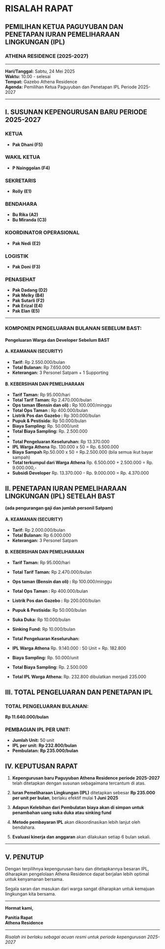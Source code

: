 # RISALAH RAPAT
## PEMILIHAN KETUA PAGUYUBAN DAN PENETAPAN IURAN PEMELIHARAAN LINGKUNGAN (IPL)
### ATHENA RESIDENCE (2025-2027)

---

**Hari/Tanggal:** Sabtu, 24 Mei 2025  
**Waktu:** 10.00 - selesai  
**Tempat:** Gazebo Athena Residence  
**Agenda:** Pemilihan Ketua Paguyuban dan Penetapan IPL Periode 2025-2027

---

## I. SUSUNAN KEPENGURUSAN BARU PERIODE 2025-2027

### **KETUA**
- **Pak Dhani (F5)**

### **WAKIL KETUA**
- **P Nainggolan (F4)**

### **SEKRETARIS**
- **Rolly (E1)**

### **BENDAHARA**
- **Bu Rika (A2)**
- **Bu Miranda (C3)**

### **KOORDINATOR OPERASIONAL**
- **Pak Nedi (E2)**

### **LOGISTIK**
- **Pak Doni (F3)**
  
### **PENASEHAT**
- **Pak Dadang (D2)**
- **Pak Melky (B4)**
- **Pak Sutarli (F2)**
- **Pak Erizal (E4)**
- **Pak Elan (E5)**

---


### **KOMPONEN PENGELUARAN BULANAN SEBELUM BAST:**

#### **Pengeluaran Warga dan Developer Sebelum BAST**
#### **A. KEAMANAN (SECURITY)**
- **Tarif:** Rp 2.550.000/bulan
- **Total Bulanan:** Rp 7.650.000
- **Keterangan:** 3 Personel Satpam + 1 Supporting

#### **B. KEBERSIHAN DAN PEMELIHARAAN**
- **Tarif Taman:** Rp 95.000/hari
- **Total Tarif Taman:** Rp 2.470.000/bulan
- **Ops taman (Bensin dan oli) :** Rp 100.000/minggu
- **Total Ops Taman :** Rp 400.000/bulan
- **Listrik Pos dan Gazebo :** Rp 300.000/bulan
- **Pupuk & Pestisida:** Rp 50.000/bulan
- **Biaya Sampling:** Rp. 50.000/unit
- **Total Biaya Sampling:** Rp. 2.500.000
- 
- **Total Pengeluaran Keseluruhan:** Rp 13.370.000
- **IPL Warga Athena** Rp. 130.000 x 50 = Rp. 6.500.000
- **Biaya Sampah** Rp.50.000 x 50 = Rp.2.500.000 (bila semua ikut bayar sampah)
- **Total terkumpul dari Warga Athena**  Rp. 6.500.000 + 2.500.000 = Rp. 9.000.000,- 
- **Subsidi Developer** Rp. 13.370.000 - Rp. 9.000.000 = Rp. 4.370.000
  

## II. PENETAPAN IURAN PEMELIHARAAN LINGKUNGAN (IPL) SETELAH BAST 
**(ada pengurangan gaji dan jumlah personil Satpam)**

#### **A. KEAMANAN (SECURITY)**
- **Tarif:** Rp 2.000.000/bulan
- **Total Bulanan:** Rp 6.000.000
- **Keterangan:** 3 Personel Satpam

#### **B. KEBERSIHAN DAN PEMELIHARAAN**
- **Tarif Taman:** Rp 95.000/hari
- **Total Tarif Taman:** Rp 2.470.000/bulan
- **Ops taman (Bensin dan oli) :** Rp 100.000/minggu
- **Total Ops Taman :** Rp 400.000/bulan
- **Listrik Pos dan Gazebo :** Rp 200.000/bulan
- **Pupuk & Pestisida:** Rp 50.000/bulan
- **Suka Duka:** Rp 10.000/bulan
- **Sinking Fund:** Rp 10.000/bulan

- **Total Pengeluaran Keseluruhan:** 
- **IPL Warga Athena** Rp. 9.140.000 : 50 Unit = Rp. 182.800
- **Biaya Sampling:** Rp. 50.000/unit
- **Total Biaya Sampling:** Rp. 2.500.000
- **Total IPL Warga Athena:** Rp. 232.800 dibulatkan menjadi 235.000

## III. TOTAL PENGELUARAN DAN PENETAPAN IPL

### **TOTAL PENGELUARAN BULANAN:**
**Rp 11.640.000/bulan**

### **PEMBAGIAN IPL PER UNIT:**
- **Jumlah Unit:** 50 unit
- **IPL per unit:** **Rp 232.800/bulan**
- **Pembulatan:** **Rp 235.000/bulan**


## IV. KEPUTUSAN RAPAT

1. **Kepengurusan baru Paguyuban Athena Residence periode 2025-2027** telah ditetapkan dengan susunan sebagaimana tercantum di atas.

2. **Iuran Pemeliharaan Lingkungan (IPL)** ditetapkan sebesar **Rp 235.000 per unit per bulan**, berlaku efektif mulai **1 Juni 2025**
  
3. **Adapun Kelebihan dari Pembulatan biaya akan di simpan untuk penambahan uang suka duka atau sinking fund**

4. **Metode pembayaran IPL** akan dikoordinasikan lebih lanjut oleh bendahara.

5. **Evaluasi kinerja dan anggaran** akan dilakukan setiap 6 bulan sekali.

---

## V. PENUTUP

Dengan terpilihnya kepengurusan baru dan ditetapkannya besaran IPL, diharapkan pengelolaan Athena Residence dapat berjalan lebih optimal untuk kenyamanan bersama.

Segala saran dan masukan dari warga sangat diharapkan untuk kemajuan lingkungan kita bersama.

---

**Hormat kami,**

**Panitia Rapat**  
**Athena Residence**

---

*Risalah ini berlaku sebagai acuan resmi untuk periode kepengurusan 2025-2027*
